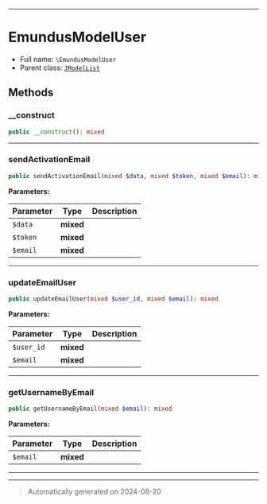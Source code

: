 ***

# EmundusModelUser





* Full name: `\EmundusModelUser`
* Parent class: [`JModelList`](./JModelList.md)




## Methods


### __construct



```php
public __construct(): mixed
```












***

### sendActivationEmail



```php
public sendActivationEmail(mixed $data, mixed $token, mixed $email): mixed
```








**Parameters:**

| Parameter | Type | Description |
|-----------|------|-------------|
| `$data` | **mixed** |  |
| `$token` | **mixed** |  |
| `$email` | **mixed** |  |





***

### updateEmailUser



```php
public updateEmailUser(mixed $user_id, mixed $email): mixed
```








**Parameters:**

| Parameter | Type | Description |
|-----------|------|-------------|
| `$user_id` | **mixed** |  |
| `$email` | **mixed** |  |





***

### getUsernameByEmail



```php
public getUsernameByEmail(mixed $email): mixed
```








**Parameters:**

| Parameter | Type | Description |
|-----------|------|-------------|
| `$email` | **mixed** |  |





***


***
> Automatically generated on 2024-08-20
